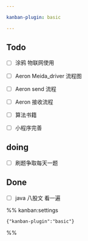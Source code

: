 ```yaml
---

kanban-plugin: basic

---
```


## Todo

- [ ] 涂鸦 物联网使用
- [ ] Aeron Meida_driver 流程图
- [ ] Aeron send 流程
- [ ] Aeron 接收流程
- [ ] 算法书籍
- [ ] 小程序完善


## doing

- [ ] 刷题争取每天一题


## Done

- [ ] java 八股文 看一遍




%% kanban:settings
```
{"kanban-plugin":"basic"}
```
%%